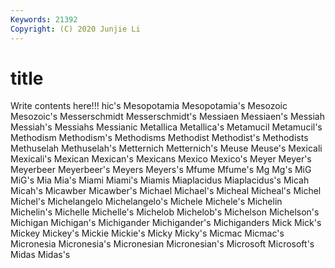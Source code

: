 ```yaml
---
Keywords: 21392
Copyright: (C) 2020 Junjie Li
---
```


# title

Write contents here!!!
hic's 
Mesopotamia 
Mesopotamia's 
Mesozoic
Mesozoic's 
Messerschmidt 
Messerschmidt's 
Messiaen 
Messiaen's 
Messiah 
Messiah's 
Messiahs 
Messianic 
Metallica
Metallica's 
Metamucil 
Metamucil's 
Methodism 
Methodism's 
Methodisms 
Methodist 
Methodist's 
Methodists 
Methuselah
Methuselah's 
Metternich 
Metternich's 
Meuse 
Meuse's 
Mexicali 
Mexicali's 
Mexican 
Mexican's 
Mexicans
Mexico 
Mexico's 
Meyer 
Meyer's 
Meyerbeer 
Meyerbeer's 
Meyers 
Meyers's 
Mfume 
Mfume's
Mg 
Mg's 
MiG 
MiG's 
Mia 
Mia's 
Miami 
Miami's 
Miamis 
Miaplacidus
Miaplacidus's 
Micah 
Micah's 
Micawber 
Micawber's 
Michael 
Michael's 
Micheal 
Micheal's 
Michel
Michel's 
Michelangelo 
Michelangelo's 
Michele 
Michele's 
Michelin 
Michelin's 
Michelle 
Michelle's 
Michelob
Michelob's 
Michelson 
Michelson's 
Michigan 
Michigan's 
Michigander 
Michigander's 
Michiganders 
Mick 
Mick's
Mickey 
Mickey's 
Mickie 
Mickie's 
Micky 
Micky's 
Micmac 
Micmac's 
Micronesia 
Micronesia's
Micronesian 
Micronesian's 
Microsoft 
Microsoft's 
Midas 
Midas's 
